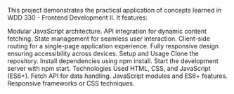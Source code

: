 This project demonstrates the practical application of concepts learned in WDD 330 - Frontend Development II. It features:

Modular JavaScript architecture.
API integration for dynamic content fetching.
State management for seamless user interaction.
Client-side routing for a single-page application experience.
Fully responsive design ensuring accessibility across devices.
Setup and Usage
Clone the repository.
Install dependencies using npm install.
Start the development server with npm start.
Technologies Used
HTML, CSS, and JavaScript (ES6+).
Fetch API for data handling.
JavaScript modules and ES6+ features.
Responsive frameworks or CSS techniques.
